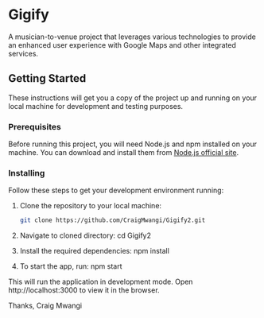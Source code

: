 # Gigify

A musician-to-venue project that leverages various technologies to provide an enhanced user experience with Google Maps and other integrated services.

## Getting Started

These instructions will get you a copy of the project up and running on your local machine for development and testing purposes.

### Prerequisites

Before running this project, you will need Node.js and npm installed on your machine. You can download and install them from [Node.js official site](https://nodejs.org/).

### Installing

Follow these steps to get your development environment running:

1. Clone the repository to your local machine:
   ```bash
   git clone https://github.com/CraigMwangi/Gigify2.git

2. Navigate to cloned directory:
   cd Gigify2

3. Install the required dependencies:
   npm install

4. To start the app, run:
   npm start

This will run the application in development mode. Open http://localhost:3000 to view it in the browser.

Thanks,
Craig Mwangi
